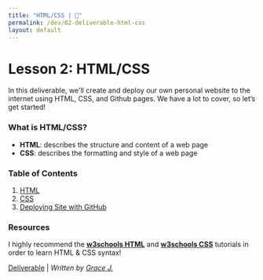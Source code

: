 ```yaml
---
title: "HTML/CSS | 💙"
permalink: /dev/02-deliverable-html-css
layout: default
---
```


# Lesson 2: HTML/CSS

In this deliverable, we'll create and deploy our own personal website to the internet using HTML, CSS, and Github pages. We have a lot to cover, so let’s get started!

### What is HTML/CSS?

- **HTML**: describes the structure and content of a web page
- **CSS**: describes the formatting and style of a web page



### Table of Contents

1. [HTML](/blue/dev/02-deliverable-html)
2. [CSS](/blue/dev/02-deliverable-css)
3. [Deploying Site with GitHub](/blue/dev/02-deliverable-deploy)



### Resources

I highly recommend the **[w3schools HTML](https://www.w3schools.com/html/default.asp)** and **[w3schools CSS](https://www.w3schools.com/css/default.asp)** tutorials in order to learn HTML & CSS syntax!



[Deliverable]() | *Written by [Grace J.](https://gracejiang.me/)*

